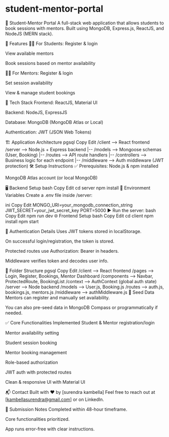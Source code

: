# student-mentor-portal
📘 Student-Mentor Portal
A full-stack web application that allows students to book sessions with mentors. Built using MongoDB, Express.js, ReactJS, and NodeJS (MERN stack).

🚀 Features
👩‍🎓 For Students:
Register & login

View available mentors

Book sessions based on mentor availability

🧑‍🏫 For Mentors:
Register & login

Set session availability

View & manage student bookings

🧱 Tech Stack
Frontend: ReactJS, Material UI

Backend: NodeJS, ExpressJS

Database: MongoDB (MongoDB Atlas or Local)

Authentication: JWT (JSON Web Tokens)

🏗️ Application Architecture
pgsql
Copy
Edit
/client              --> React frontend
/server              --> Node.js + Express backend
  |-- /models        --> Mongoose schemas (User, Booking)
  |-- /routes        --> API route handlers
  |-- /controllers   --> Business logic for each endpoint
  |-- /middleware    --> Auth middleware (JWT protection)
🛠️ Setup Instructions
✅ Prerequisites:
Node.js & npm installed

MongoDB Atlas account (or local MongoDB)

🖥️ Backend Setup
bash
Copy
Edit
cd server
npm install
🔧 Environment Variables
Create a .env file inside /server:

ini
Copy
Edit
MONGO_URI=your_mongodb_connection_string
JWT_SECRET=your_jwt_secret_key
PORT=5000
▶️ Run the server:
bash
Copy
Edit
npm run dev
🌐 Frontend Setup
bash
Copy
Edit
cd client
npm install
npm start

🔐 Authentication Details
Uses JWT tokens stored in localStorage.

On successful login/registration, the token is stored.

Protected routes use Authorization: Bearer <token> in headers.

Middleware verifies token and decodes user info.

📁 Folder Structure
pgsql
Copy
Edit
/client              --> React frontend
  /pages             --> Login, Register, Bookings, Mentor Dashboard
  /components        --> Navbar, ProtectedRoute, BookingList
  /context           --> AuthContext (global auth state)
/server              --> Node backend
  /models            --> User.js, Booking.js
  /routes            --> auth.js, bookings.js, mentors.js
  /middleware        --> authMiddleware.js
🧪 Seed Data
Mentors can register and manually set availability.

You can also pre-seed data in MongoDB Compass or programmatically if needed.

✅ Core Functionalities Implemented
 Student & Mentor registration/login

 Mentor availability setting

 Student session booking

 Mentor booking management

 Role-based authorization

 JWT auth with protected routes

 Clean & responsive UI with Material UI

📬 Contact
Built with ❤️ by [surendra kambella]
Feel free to reach out at [kambellasurendra@gmail.com] or on LinkedIn.

📎 Submission Notes
Completed within 48-hour timeframe.

Core functionalities prioritized.

App runs error-free with clear instructions.

